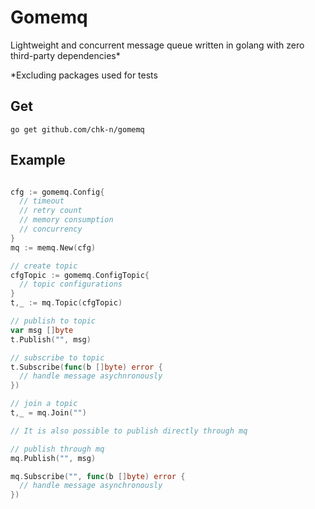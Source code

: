 # Gomemq

Lightweight and concurrent message queue written in golang with zero third-party dependencies*


\*Excluding packages used for tests

## Get

`go get github.com/chk-n/gomemq`

## Example

```go

cfg := gomemq.Config{
  // timeout
  // retry count
  // memory consumption
  // concurrency
}
mq := memq.New(cfg)

// create topic
cfgTopic := gomemq.ConfigTopic{
  // topic configurations
}
t,_ := mq.Topic(cfgTopic)

// publish to topic
var msg []byte
t.Publish("", msg)

// subscribe to topic
t.Subscribe(func(b []byte) error {
  // handle message asychnronously
})

// join a topic
t,_ = mq.Join("")

// It is also possible to publish directly through mq

// publish through mq
mq.Publish("", msg)

mq.Subscribe("", func(b []byte) error {
  // handle message asynchronously
})
```
